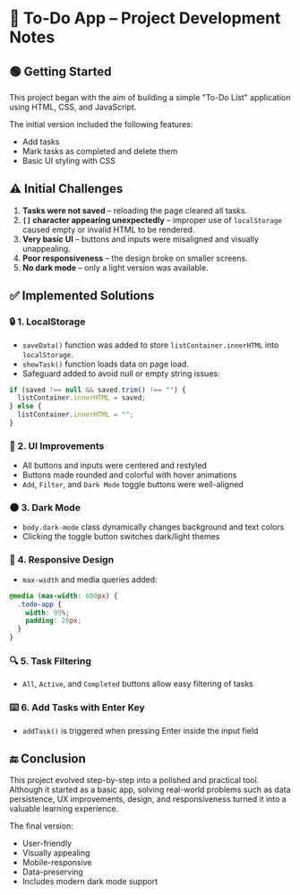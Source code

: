 # 📘 To-Do App – Project Development Notes

## 🟢 Getting Started

This project began with the aim of building a simple "To-Do List" application using HTML, CSS, and JavaScript.

The initial version included the following features:

- Add tasks
- Mark tasks as completed and delete them
- Basic UI styling with CSS

## ⚠️ Initial Challenges

1. **Tasks were not saved** – reloading the page cleared all tasks.
2. **`[]` character appearing unexpectedly** – improper use of `localStorage` caused empty or invalid HTML to be rendered.
3. **Very basic UI** – buttons and inputs were misaligned and visually unappealing.
4. **Poor responsiveness** – the design broke on smaller screens.
5. **No dark mode** – only a light version was available.

## ✅ Implemented Solutions

### 🔒 1. LocalStorage

- `saveData()` function was added to store `listContainer.innerHTML` into `localStorage`.
- `showTask()` function loads data on page load.
- Safeguard added to avoid null or empty string issues:

```js
if (saved !== null && saved.trim() !== "") {
  listContainer.innerHTML = saved;
} else {
  listContainer.innerHTML = "";
}
```

### 🎨 2. UI Improvements

- All buttons and inputs were centered and restyled
- Buttons made rounded and colorful with hover animations
- `Add`, `Filter`, and `Dark Mode` toggle buttons were well-aligned

### 🌑 3. Dark Mode

- `body.dark-mode` class dynamically changes background and text colors
- Clicking the toggle button switches dark/light themes

### 📱 4. Responsive Design

- `max-width` and media queries added:

```css
@media (max-width: 600px) {
  .todo-app {
    width: 95%;
    padding: 20px;
  }
}
```

### 🔍 5. Task Filtering

- `All`, `Active`, and `Completed` buttons allow easy filtering of tasks

### ⌨️ 6. Add Tasks with Enter Key

- `addTask()` is triggered when pressing Enter inside the input field

## 🔚 Conclusion

This project evolved step-by-step into a polished and practical tool. Although it started as a basic app, solving real-world problems such as data persistence, UX improvements, design, and responsiveness turned it into a valuable learning experience.

The final version:

- User-friendly
- Visually appealing
- Mobile-responsive
- Data-preserving
- Includes modern dark mode support
